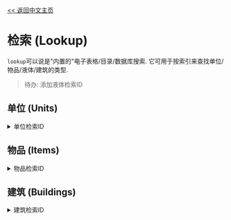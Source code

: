 [<< 返回中文主页](README_CN.md)
# 检索 (Lookup)

`lookup`可以说是"内置的"电子表格/目录/数据库搜索.
它可用于按索引来查找单位/物品/液体/建筑的类型.

> 待办: 添加液体检索ID
## 单位 (Units)

<details>
<summary>单位检索ID</summary>

1. 尖刀
1. 战锤
1. 堡垒
1. 权杖
1. 王座
1. 新星
1. 恒星
1. 耀星
1. 灾星
1. 死星
1. 爬虫
1. 毒蛛
1. 血蛭
1. 毒蛊
1. 天蝎
1. 星辉
1. 天垠
1. 苍穹
1. 月影
1. 日蚀
1. 独影
1. 幻型
1. 巨像
1. 雷霆
1. 要塞
1. 梭鱼
1. 飞鲨
1. 戟鲸
1. 蛟龙
1. 海神
1. 潜螺
1. 电鳗
1. 江豚
1. 玄武
1. 龙王
1. 阿尔法
1. 贝塔
1. 伽马
</details>

## 物品 (Items)

<details>
<summary>物品检索ID</summary>

1. 铜
1. 铅
1. 玻璃
1. 石墨
1. 煤炭
1. 沙子
1. 钛
1. 钍
1. 废料
1. 硅
1. 塑钢
1. 相位织物
1. 巨浪核心
1. 孢子荚
1. 爆炸混合物
1. 硫化物
</details>

## 建筑 (Buildings)

<details>
<summary>建筑检索ID</summary>

1. 石墨压缩机
1. 多重压缩机
1. 硅冶炼厂
1. 热能坩埚
1. 窑炉
1. 塑钢压缩机
1. 相位编织器
1. 合金冶炼厂
1. 冷冻液混合器
1. 硫化物混合器
1. 爆炸物混合器
1. 熔炉
1. 分离机
1. 解离机
1. 包子压缩机
1. 粉碎机
1. 煤炭离心机
1. 焚化炉
1. 铜墙
1. 大型铜墙
1. 钛墙
1. 大型钛墙
1. 塑钢墙
1. 大型塑钢墙
1. 钍墙
1. 大型钍墙
1. 相位墙
1. 大型相位墙
1. 合金墙
1. 大型合金
1. 门
1. 大门
1. 废墙
1. 大型废墙
1. 巨型废墙
1. 超巨型废墙
1. 修理器
1. 修理投影器
1. 超速投影器
1. 超速穹顶投射器
1. 力墙投影器
1. 脉冲地雷
1. 传送带
1. 钛传送带
1. 塑钢传送带
1. 装甲传送带
1. 交叉器
1. 传送带桥
1. 相位传送带桥
1. 分类器
1. 反向分类器
1. 路由器
1. 分配器
1. 溢流门
1. 反向溢流门
1. 质量驱动器
1. 物品导管
1. 物品导管路由器
1. 物品导管桥
1. 机械泵
1. 回转泵
1. 脉冲泵
1. 导管
1. 脉冲导管
1. 电镀导管
1. 液体路由器
1. 储液罐
1. 液体交叉器
1. 导管桥
1. 相位导管桥
1. 电力节点
1. 大型电力节点
1. 合金电力塔
1. 二极管
1. 电池
1. 大型电池
1. 火力发电机
1. 热能发电机
1. 涡轮发电机
1. 温差发电机
1. RTG 发电机
1. 太阳能板
1. 大型太阳能板
1. 钍反应堆
1. 冲击反应堆
1. 机械钻头
1. 气动钻头
1. 激光钻头
1. 爆破钻头
1. 抽水机
1. 培养机
1. 石油钻井
1. 初代核心
1. 次代核心
1. 终代核心
1. 仓库
1. 容器
1. 装卸器
1. 双管炮
1. 分裂炮
1. 火焰炮
1. 冰雹炮
1. 波浪
1. 兰瑟炮
1. 电弧
1. 差扰光束
1. 蜂群
1. 齐射炮
1. 裂解光束
1. 海啸
1. 雷光
1. 浪涌
1. 气旋
1. 厄兆
1. 幽灵
1. 融毁
1. 指挥中心
1. 陆军工厂
1. 空军工厂
1. 海军工厂
1. 数增级单位重构工厂
1. 倍乘级单位重构工厂
1. 多幂级单位重构工厂
1. 无量级单位重构工厂
1. 维修点
1. 维修塔
1. 补给点
1. 载荷传送带
1. 载荷路由器
1. 载荷驱动器
1. 电力源
1. 电力黑洞
1. 物品源
1. 物品黑洞
1. 液体源
1. 液体黑洞
1. 载荷黑洞
1. 载荷源
1. 照明器
1. 发射台
1. 行星际发射器
1. 信息板
1. 开关
1. 微型处理器
1. 逻辑处理器
1. 超核处理器
1. 内存元
1. 内存库
1. 逻辑显示屏
1. 大型逻辑显示屏
1. block-forge
1. block-loader
1. block-unloader
</details>
